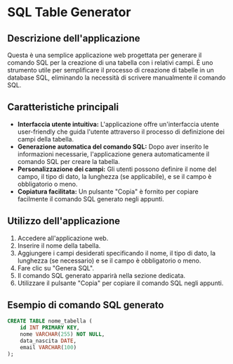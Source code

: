 # SQL Table Generator

## Descrizione dell'applicazione
Questa è una semplice applicazione web progettata per generare il comando SQL per la creazione di una tabella con i relativi campi. È uno strumento utile per semplificare il processo di creazione di tabelle in un database SQL, eliminando la necessità di scrivere manualmente il comando SQL.

## Caratteristiche principali
- **Interfaccia utente intuitiva:** L'applicazione offre un'interfaccia utente user-friendly che guida l'utente attraverso il processo di definizione dei campi della tabella.
- **Generazione automatica del comando SQL:** Dopo aver inserito le informazioni necessarie, l'applicazione genera automaticamente il comando SQL per creare la tabella.
- **Personalizzazione dei campi:** Gli utenti possono definire il nome del campo, il tipo di dato, la lunghezza (se applicabile), e se il campo è obbligatorio o meno.
- **Copiatura facilitata:** Un pulsante "Copia" è fornito per copiare facilmente il comando SQL generato negli appunti.

## Utilizzo dell'applicazione
1. Accedere all'applicazione web.
2. Inserire il nome della tabella.
3. Aggiungere i campi desiderati specificando il nome, il tipo di dato, la lunghezza (se necessario) e se il campo è obbligatorio o meno.
4. Fare clic su "Genera SQL".
5. Il comando SQL generato apparirà nella sezione dedicata.
6. Utilizzare il pulsante "Copia" per copiare il comando SQL negli appunti.

## Esempio di comando SQL generato
```sql
CREATE TABLE nome_tabella (
    id INT PRIMARY KEY,
    nome VARCHAR(255) NOT NULL,
    data_nascita DATE,
    email VARCHAR(100)
);

